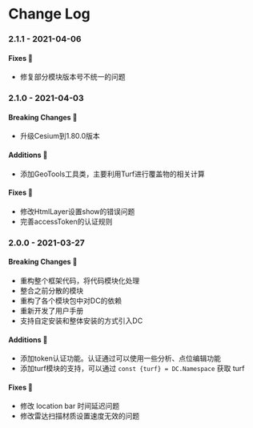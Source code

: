 # Change Log

### 2.1.1 - 2021-04-06

#### Fixes 🔧

- 修复部分模块版本号不统一的问题

### 2.1.0 - 2021-04-03

#### Breaking Changes 📣

- 升级Cesium到1.80.0版本

#### Additions 🎉

- 添加GeoTools工具类，主要利用Turf进行覆盖物的相关计算

#### Fixes 🔧

- 修改HtmlLayer设置show的错误问题
- 完善accessToken的认证规则

### 2.0.0 - 2021-03-27

#### Breaking Changes 📣

- 重构整个框架代码，将代码模块化处理
- 整合之前分散的模块
- 重构了各个模块包中对DC的依赖
- 重新开发了用户手册
- 支持自定安装和整体安装的方式引入DC

#### Additions 🎉

- 添加token认证功能。认证通过可以使用一些分析、点位编辑功能
- 添加turf模块的支持，可以通过 `const {turf} = DC.Namespace` 获取 turf

#### Fixes 🔧

- 修改 location bar 时间延迟问题
- 修改雷达扫描材质设置速度无效的问题
